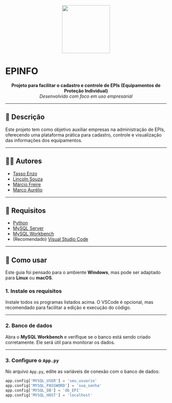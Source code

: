 <div align="center">
  <img src="https://raw.githubusercontent.com/lincolnsm/EPINFO-PROJECT-DATABASE-INCLUDED-/main/public/icons/epinfoLogo-512x512.png" width="150">
</div>

# EPINFO

<div align="center">
  <strong>Projeto para facilitar o cadastro e controle de EPIs (Equipamentos de Proteção Individual)</strong><br>
  <em>Desenvolvido com foco em uso empresarial</em>
</div>

---

## 📌 Descrição

Este projeto tem como objetivo auxiliar empresas na administração de EPIs, oferecendo uma plataforma prática para cadastro, controle e visualização das informações dos equipamentos.

---

## 👨‍💻 Autores

- [Tasso Enzo](https://github.com/TassoEnzo)
- [Lincoln Souza](https://github.com/lincolnsm)
- [Márcio Freire](https://github.com/marciofreire99)
- [Marco Aurélio](https://github.com/MarcoAurelio010)

---

## 🧰 Requisitos

- [Python](https://www.python.org/downloads/)
- [MySQL Server](https://dev.mysql.com/downloads/mysql/)
- [MySQL Workbench](https://dev.mysql.com/downloads/workbench/)
- (Recomendado) [Visual Studio Code](https://code.visualstudio.com/download)

---

## 🚀 Como usar

Este guia foi pensado para o ambiente **Windows**, mas pode ser adaptado para **Linux** ou **macOS**.

### 1. Instale os requisitos

Instale todos os programas listados acima. O VSCode é opcional, mas recomendado para facilitar a edição e execução do código.

---

### 2. Banco de dados

Abra o **MySQL Workbench** e verifique se o banco está sendo criado corretamente. Ele será útil para monitorar os dados.

---

### 3. Configure o `App.py`

No arquivo `App.py`, edite as variáveis de conexão com o banco de dados:

```python
app.config['MYSQL_USER'] = 'seu_usuario'
app.config['MYSQL_PASSWORD'] = 'sua_senha'
app.config['MYSQL_DB'] = 'db_EPI'
app.config['MYSQL_HOST'] = 'localhost'

